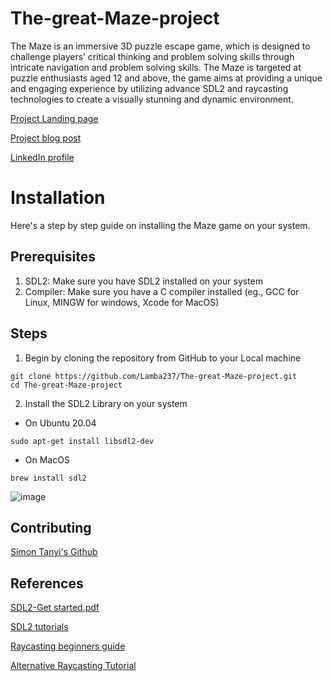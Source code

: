 # The-great-Maze-project
 The Maze is an immersive 3D puzzle escape game, which is designed to challenge players’ critical thinking and
 problem solving skills through intricate navigation and problem solving skills.
 The Maze is targeted at puzzle enthusiasts aged 12 and above, the game aims at providing a unique and
 engaging experience by utilizing advance SDL2 and raycasting technologies to create a visually stunning and dynamic environment.

[Project Landing page](https://simontanyi2004.wixsite.com/escaping-the-maze)

[Project blog post](https://medium.com/@simontanyi2004/the-maze-game-alx-se-portfolio-project-4fa5f93f9480)

[LinkedIn profile](https://www.linkedin.com/in/simon-tanyi-05a2a8258/)

# Installation

Here's a step by step guide on installing the Maze game on your system.

## Prerequisites
1) SDL2: Make sure you have SDL2 installed on your system
2) Compiler: Make sure you have a C compiler installed (eg., GCC for Linux, MINGW for windows, Xcode for MacOS)

## Steps
1) Begin by cloning the repository from GitHub to your Local machine
```
git clone https://github.com/Lamba237/The-great-Maze-project.git
cd The-great-Maze-project
```

2) Install the SDL2 Library on your system
* On Ubuntu 20.04
```
sudo apt-get install libsdl2-dev
```
* On MacOS
```
brew install sdl2
```
![image](https://github.com/Lamba237/The-great-Maze-project/assets/129569062/db04ce59-c054-45d9-91dd-006850c7e643)
## Contributing
[Simon Tanyi's Github](https://github.com/Lamba237)
## References
[SDL2-Get started.pdf](https://s3.amazonaws.com/alx-intranet.hbtn.io/uploads/misc/2021/1/9da3b82dc0bcfea07858b70956de47f0e2db2dad.pdf?X-Amz-Algorithm=AWS4-HMAC-SHA256&X-Amz-Credential=AKIARDDGGGOUSBVO6H7D%2F20240710%2Fus-east-1%2Fs3%2Faws4_request&X-Amz-Date=20240710T210323Z&X-Amz-Expires=86400&X-Amz-SignedHeaders=host&X-Amz-Signature=3ecf88c296e2c5402de6eda885c7a588f88db55d347982423ac86699901a459a)

[SDL2 tutorials](https://lazyfoo.net/tutorials/SDL/index.php)

[Raycasting beginners guide](https://permadi.com/1996/05/ray-casting-tutorial-table-of-contents/)

[Alternative Raycasting Tutorial](https://lodev.org/cgtutor/raycasting.html)
